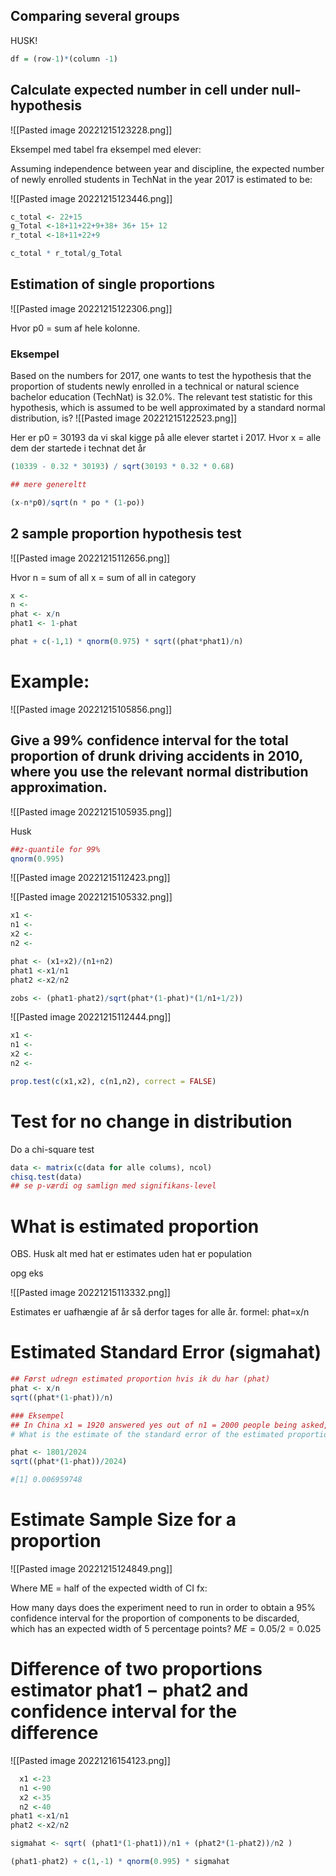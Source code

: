 

## Comparing several groups
HUSK!
```R
df = (row-1)*(column -1)
```


## Calculate expected number in cell under null-hypothesis

![[Pasted image 20221215123228.png]]

Eksempel med tabel fra eksempel med elever:

Assuming independence between year and discipline, the expected number of newly enrolled students in TechNat in the year 2017 is estimated to be:

![[Pasted image 20221215123446.png]]

```R
c_total <- 22+15
g_Total <-18+11+22+9+38+ 36+ 15+ 12
r_total <-18+11+22+9

c_total * r_total/g_Total
```

## Estimation of single proportions

![[Pasted image 20221215122306.png]]

Hvor p0 = sum af hele kolonne.

### Eksempel

Based on the numbers for 2017, one wants to test the hypothesis that the proportion of students newly enrolled in a technical or natural science bachelor education (TechNat) is 32.0%. The relevant test statistic for this hypothesis, which is assumed to be well approximated by a standard normal distribution, is?
![[Pasted image 20221215122523.png]]

Her er p0 = 30193 da vi skal kigge på alle elever startet i 2017.
Hvor x = alle dem der startede i technat det år
```R
(10339 - 0.32 * 30193) / sqrt(30193 * 0.32 * 0.68)

## mere genereltt

(x-n*p0)/sqrt(n * po * (1-po))

```


## 2 sample proportion hypothesis test

![[Pasted image 20221215112656.png]]

Hvor 
n = sum of all
x = sum of all in category

```R
x <-
n <-
phat <- x/n
phat1 <- 1-phat

phat + c(-1,1) * qnorm(0.975) * sqrt((phat*phat1)/n)

```


# Example:
![[Pasted image 20221215105856.png]]

## Give a 99% confidence interval for the total proportion of drunk driving accidents in 2010, where you use the relevant normal distribution approximation.
![[Pasted image 20221215105935.png]]

Husk
```R
##z-quantile for 99%
qnorm(0.995)
```

![[Pasted image 20221215112423.png]]


![[Pasted image 20221215105332.png]]

```R
x1 <-
n1 <-
x2 <-
n2 <-

phat <- (x1+x2)/(n1+n2)
phat1 <-x1/n1
phat2 <-x2/n2

zobs <- (phat1-phat2)/sqrt(phat*(1-phat)*(1/n1+1/2))


```



![[Pasted image 20221215112444.png]]

```R
x1 <-
n1 <-
x2 <-
n2 <-

prop.test(c(x1,x2), c(n1,n2), correct = FALSE)

```

# Test for no change in distribution

Do a chi-square test

```R
data <- matrix(c(data for alle colums), ncol) 
chisq.test(data)
## se p-værdi og samlign med signifikans-level
```

# What is estimated proportion
OBS. Husk alt med hat er estimates uden hat er population

opg eks

![[Pasted image 20221215113332.png]]

Estimates er uafhængie af år så derfor tages for alle år.
formel: phat=x/n

# Estimated Standard Error (sigmahat)

```R
## Først udregn estimated proportion hvis ik du har (phat)
phat <- x/n
sqrt((phat*(1-phat))/n)

### Eksempel
## In China x1 = 1920 answered yes out of n1 = 2000 people being asked, and in Denmark x2 = 1801 answered yes out of n2 = 2024 people being asked.
# What is the estimate of the standard error of the estimated proportion who answered yes in Denmark?

phat <- 1801/2024
sqrt((phat*(1-phat))/2024)

#[1] 0.006959748

```


# Estimate Sample Size for a proportion

![[Pasted image 20221215124849.png]]

Where ME = half of the expected width of CI
fx:

How many days does the experiment need to run in order to obtain a 95% confidence interval for the proportion of components to be discarded, which has an expected width of 5 percentage points?
$ME = 0.05/2 = 0.025$

# Difference of two proportions estimator phat1 − phat2 and confidence interval for the difference

![[Pasted image 20221216154123.png]]


```R
  x1 <-23
  n1 <-90
  x2 <-35
  n2 <-40
phat1 <-x1/n1
phat2 <-x2/n2

sigmahat <- sqrt( (phat1*(1-phat1))/n1 + (phat2*(1-phat2))/n2 )

(phat1-phat2) + c(1,-1) * qnorm(0.995) * sigmahat

```
